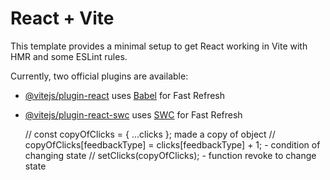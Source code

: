# React + Vite

This template provides a minimal setup to get React working in Vite with HMR and some ESLint rules.

Currently, two official plugins are available:

- [@vitejs/plugin-react](https://github.com/vitejs/vite-plugin-react/blob/main/packages/plugin-react/README.md)
  uses [Babel](https://babeljs.io/) for Fast Refresh
- [@vitejs/plugin-react-swc](https://github.com/vitejs/vite-plugin-react-swc) uses
  [SWC](https://swc.rs/) for Fast Refresh

  // const copyOfClicks = { ...clicks }; made a copy of object // copyOfClicks[feedbackType] =
  clicks[feedbackType] + 1; - condition of changing state // setClicks(copyOfClicks); - function
  revoke to change state
